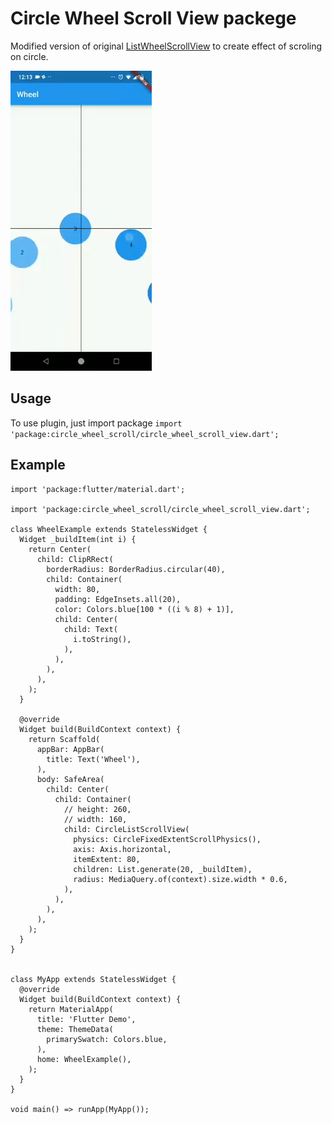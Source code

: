 # Circle Wheel Scroll View packege

Modified version of original [ListWheelScrollView](https://docs.flutter.io/flutter/widgets/ListWheelScrollView-class.html) to create effect of scroling on circle.

![](preview.gif)

## Usage

To use plugin, just import package `import 'package:circle_wheel_scroll/circle_wheel_scroll_view.dart';`

## Example

```
import 'package:flutter/material.dart';

import 'package:circle_wheel_scroll/circle_wheel_scroll_view.dart';

class WheelExample extends StatelessWidget {
  Widget _buildItem(int i) {
    return Center(
      child: ClipRRect(
        borderRadius: BorderRadius.circular(40),
        child: Container(
          width: 80,
          padding: EdgeInsets.all(20),
          color: Colors.blue[100 * ((i % 8) + 1)],
          child: Center(
            child: Text(
              i.toString(),
            ),
          ),
        ),
      ),
    );
  }

  @override
  Widget build(BuildContext context) {
    return Scaffold(
      appBar: AppBar(
        title: Text('Wheel'),
      ),
      body: SafeArea(
        child: Center(
          child: Container(
            // height: 260,
            // width: 160,
            child: CircleListScrollView(
              physics: CircleFixedExtentScrollPhysics(),
              axis: Axis.horizontal,
              itemExtent: 80,
              children: List.generate(20, _buildItem),
              radius: MediaQuery.of(context).size.width * 0.6,
            ),
          ),
        ),
      ),
    );
  }
}


class MyApp extends StatelessWidget {
  @override
  Widget build(BuildContext context) {
    return MaterialApp(
      title: 'Flutter Demo',
      theme: ThemeData(
        primarySwatch: Colors.blue,
      ),
      home: WheelExample(),
    );
  }
}

void main() => runApp(MyApp());
```